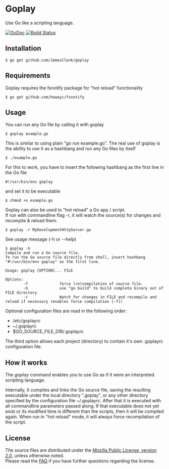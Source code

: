 Goplay
======
Use Go like a scripting language.

[![GoDoc](https://godoc.org/github.com/JamesClonk/goplay?status.png)](https://godoc.org/github.com/JamesClonk/goplay) [![Build Status](https://travis-ci.org/JamesClonk/goplay.png?branch=master)](https://travis-ci.org/JamesClonk/goplay)

## Installation

	$ go get github.com/JamesClonk/goplay

## Requirements

Goplay requires the fsnotify package for "hot reload" functionality

	$ go get github.com/howeyc/fsnotify
	
## Usage

You can run any Go file by calling it with goplay

	$ goplay example.go

This is similar to using plain "go run example.go".
The real use of goplay is the ability to use it as a hashbang and run any Go files by itself

	$ ./example.go

For this to work, you have to insert the following hashbang as the first line in the Go file  

	#!/usr/bin/env goplay

and set it to be executable

	$ chmod +x example.go

Goplay can also be used to "hot reload" a Go app / script.      
If run with commandline flag *-r*, it will watch the source(s) for changes and recompile & reload them.

	$ goplay -r MyDevelopmentHttpServer.go

See usage message (-h or --help)

	$ goplay -h
	Compile and run a Go source file.
	To run the Go source file directly from shell, insert hashbang "#!/usr/bin/env goplay" as the first line.

	Usage: goplay [OPTION]... FILE

	Options:
	        -f              force (re)compilation of source file.
	        -b              use "go build" to build complete binary out of FILE directory
	        -r              Watch for changes in FILE and recompile and reload if necessary (enables force compilation [-f])

Optional configuration files are read in the following order:
- /etc/goplayrc
- ~/.goplayrc
- $GO_SOURCE_FILE_DIR/.goplayrc

The third option allows each project (directory) to contain it's own .goplayrc configuration file.

## How it works

The *goplay* command enables you to use Go as if it were an interpreted scripting language.

Internally, it compiles and links the Go source file, saving the resulting executable under the local directory ".goplay", or any other directory specified by the configuration file ~/.goplayrc.
After that it is executed with all commandline parameters passed along. 
If that executable does not yet exist or its modified time is different than the scripts, 
then it will be compiled again.
When run in "hot reload" mode, it will always force recompilation of the script.

## License

The source files are distributed under the [Mozilla Public License, version 2.0](http://mozilla.org/MPL/2.0/), unless otherwise noted.  
Please read the [FAQ](http://www.mozilla.org/MPL/2.0/FAQ.html) if you have further questions regarding the license.     

